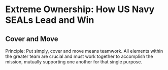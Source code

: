 # Extreme Ownership: How US Navy SEALs Lead and Win



## Cover and Move
Principle: 
Put simply, cover and move means teamwork. All elements within the greater team are crucial and must work together to accomplish the mission, mutually supporting one another for that single purpose. 

